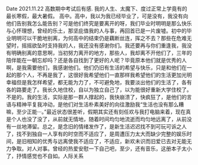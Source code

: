 Date
2021.11.22
高数期中考试后有感.
我的人生、太魔下、度过正常上学竟有的最长寒假，最大暑假。
高中。高中，我以为我已经毕业了，可是没有，我没有向他们告别我怎么能告别？可是他们终究是要离开的呀，我们毕业时明明是那么快乐与心怀理想，曾经的乐土，那坚庇值我的人与事，再回首已是一片废墟。初中的毕业明明可以干脆地别离，为何高中的结束仍是藕断丝连，挥之不去？那些在危难无望时，摇摇欲坠时支持我的人，我还没有感谢你们。我还要再与你们重逢我，我没有明确别离的意思啊，当初努力离开的地方，那些人，我却离不开他们了，三年的陪伴能在一朝忘却吗？还是各自找到了更好的人呢？毕竟原本他们就是优秀的人啊，是我需要他们，我感谢他们。他们仍旧有生活的希望与快乐，只是和他们在一起的那个人，不再是我了，这很好我希望他们一直那样我希望他们的生活更加光明幸福但是我怎样希望，都无能为力了，不可避免地，我要淡出他们的生活了，各有各的路要走了。我长久地住校，自以为独立自己了，以为能很好重新大学住校了。不是的。我的生活，实际是那一群人撑起的，我快崩溃了，快疯狂了，是他们的言语与精神平复我冲动，是他们对生活朴素美好的向往激励我“生活也没有那么糟嘛，至少正能···。”最近状态很差听，假期其实还有刻任欢与我打电脑来着，现在真是个人也没了没了，从前就无情地，随着时间均匀地流逝而均匀地远离了，从前没有一丝地滞留。总之，是念旧的情绪发作了，是新生活迟迟找不到可玩可诉之人了，找不到独自一人享有的时空而不适应了，是周遭压力太大而缺少完整的娱乐时间，是旧相知的优秀与远离使我不适应了，不适应，新欢未识而旧爱已去对无能无力争取。对人对事。曾经的热爱安慰一下自己吧，至少，还有音乐，这册本子太小了，抒情感觉也不自如。人际关系
